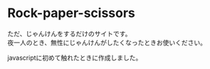 # Rock-paper-scissors
ただ、じゃんけんをするだけのサイトです。  
夜一人のとき、無性にじゃんけんがしたくなったときお使いください。  

javascriptに初めて触れたときに作成しました。  
